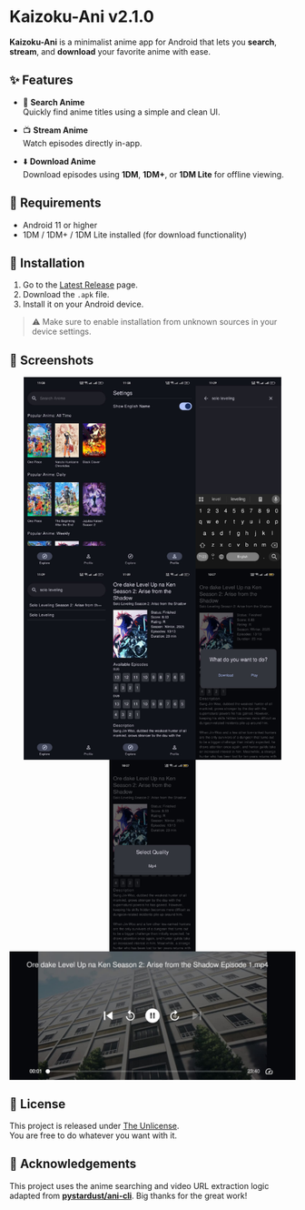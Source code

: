 # Kaizoku-Ani v2.1.0

**Kaizoku-Ani** is a minimalist anime app for Android that lets you **search**, **stream**, and **download** your favorite anime with ease.

## ✨ Features

- 🔎 **Search Anime**  
  Quickly find anime titles using a simple and clean UI.

- 📺 **Stream Anime**  
  Watch episodes directly in-app.

- ⬇️ **Download Anime**  
  Download episodes using **1DM**, **1DM+**, or **1DM Lite** for offline viewing.

## 📱 Requirements

- Android 11 or higher  
- 1DM / 1DM+ / 1DM Lite installed (for download functionality)

## 🚀 Installation

1. Go to the [Latest Release](https://github.com/galib45/kaizokuani/releases/tag/latest) page.  
2. Download the `.apk` file.  
3. Install it on your Android device.

> ⚠️ Make sure to enable installation from unknown sources in your device settings.

## 📸 Screenshots
<div style="display: flex; flex-wrap: wrap; justify-content: center;">
  <img src="https://github.com/galib45/kaizokuani/blob/main/screenshots/ss1.jpeg?raw=true" alt="Home page" style="width: 30%;">
  <img src="https://github.com/galib45/kaizokuani/blob/main/screenshots/ss8.jpeg?raw=true" alt="Profile page" style="width: 30%;">
  <img src="https://github.com/galib45/kaizokuani/blob/main/screenshots/ss2.jpeg?raw=true" alt="Search by title" style="width: 30%;">
  <img src="https://github.com/galib45/kaizokuani/blob/main/screenshots/ss3.jpeg?raw=true" alt="Search results" style="width: 30%;">
  <img src="https://github.com/galib45/kaizokuani/blob/main/screenshots/ss4.jpeg?raw=true" alt="Select episode" style="width: 30%;">
  <img src="https://github.com/galib45/kaizokuani/blob/main/screenshots/ss5.jpeg?raw=true" alt="Play/Download" style="width: 30%;">
  <img src="https://github.com/galib45/kaizokuani/blob/main/screenshots/ss6.jpeg?raw=true" alt="Select quality" style="width: 30%;">
  <img src="https://github.com/galib45/kaizokuani/blob/main/screenshots/ss7.jpeg?raw=true" alt="Streaming episode" style="width: 100%;">
</div>


## 🧾 License

This project is released under [The Unlicense](LICENSE).  
You are free to do whatever you want with it.

## 🧠 Acknowledgements

This project uses the anime searching and video URL extraction logic adapted from [**pystardust/ani-cli**](https://github.com/pystardust/ani-cli). Big thanks for the great work!

